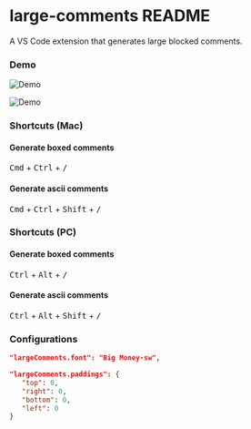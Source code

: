 # large-comments README

A VS Code extension that generates large blocked comments.

### Demo

![Demo](https://raw.githubusercontent.com/elgs/large-comments/master/images/demo_boxed_comments.gif)

![Demo](https://raw.githubusercontent.com/elgs/large-comments/master/images/demo_ascii_comments.gif)
### Shortcuts (Mac)
#### Generate boxed comments
<kbd>Cmd</kbd> + <kbd>Ctrl</kbd> + <kbd>/</kbd>

#### Generate ascii comments
<kbd>Cmd</kbd> + <kbd>Ctrl</kbd> + <kbd>Shift</kbd> + <kbd>/</kbd>

### Shortcuts (PC)

#### Generate boxed comments
<kbd>Ctrl</kbd> + <kbd>Alt</kbd> + <kbd>/</kbd>

#### Generate ascii comments
<kbd>Ctrl</kbd> + <kbd>Alt</kbd> + <kbd>Shift</kbd> + <kbd>/</kbd>

### Configurations
```json
"largeComments.font": "Big Money-sw",

"largeComments.paddings": {
   "top": 0,
   "right": 0,
   "bottom": 0,
   "left": 0
}
```